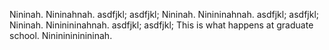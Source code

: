 Nininah. Nininahnah. asdfjkl; asdfjkl;
Nininah. Ninininahnah. asdfjkl; asdfjkl;
Nininah. Nininininahnah. asdfjkl; asdfjkl;
This is what happens at graduate school.
Ninininininininah.
